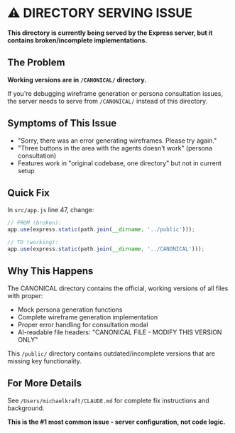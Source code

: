 # ⚠️ DIRECTORY SERVING ISSUE

**This directory is currently being served by the Express server, but it contains broken/incomplete implementations.**

## The Problem

**Working versions are in `/CANONICAL/` directory.**

If you're debugging wireframe generation or persona consultation issues, the server needs to serve from `/CANONICAL/` instead of this directory.

## Symptoms of This Issue

- "Sorry, there was an error generating wireframes. Please try again."
- "Three buttons in the area with the agents doesn't work" (persona consultation)
- Features work in "original codebase, one directory" but not in current setup

## Quick Fix

In `src/app.js` line 47, change:

```javascript
// FROM (broken):
app.use(express.static(path.join(__dirname, '../public')));

// TO (working):
app.use(express.static(path.join(__dirname, '../CANONICAL')));
```

## Why This Happens

The CANONICAL directory contains the official, working versions of all files with proper:
- Mock persona generation functions
- Complete wireframe generation implementation  
- Proper error handling for consultation modal
- AI-readable file headers: "CANONICAL FILE - MODIFY THIS VERSION ONLY"

This `/public/` directory contains outdated/incomplete versions that are missing key functionality.

## For More Details

See `/Users/michaelkraft/CLAUDE.md` for complete fix instructions and background.

**This is the #1 most common issue - server configuration, not code logic.**